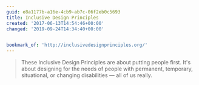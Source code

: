 ```yaml
---
guid: e8a1177b-a16e-4cb9-ab7c-06f2eb0c5693
title: Inclusive Design Principles
created: '2017-06-13T14:54:46+00:00'
changed: '2019-09-24T14:34:40+00:00'


bookmark_of: 'http://inclusivedesignprinciples.org/'
---
```



<blockquote>These Inclusive Design Principles are about putting people first. It's about designing for the needs of people with permanent, temporary, situational, or changing disabilities — all of us really.</blockquote>
